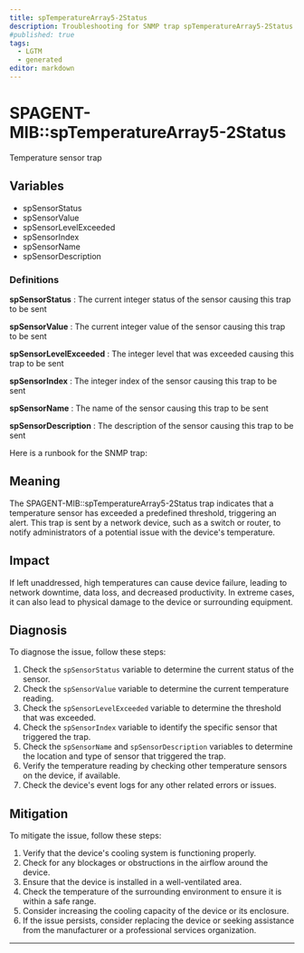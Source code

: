 ```yaml
---
title: spTemperatureArray5-2Status
description: Troubleshooting for SNMP trap spTemperatureArray5-2Status
#published: true
tags:
  - LGTM
  - generated
editor: markdown
---
```


# SPAGENT-MIB::spTemperatureArray5-2Status 

Temperature sensor trap 


## Variables


  - spSensorStatus
  - spSensorValue
  - spSensorLevelExceeded
  - spSensorIndex
  - spSensorName
  - spSensorDescription 

### Definitions 


**spSensorStatus** 
: The current integer status of the sensor causing this trap to be sent 

**spSensorValue** 
: The current integer value of the sensor causing this trap to be sent 

**spSensorLevelExceeded** 
: The integer level that was exceeded causing this trap to be sent 

**spSensorIndex** 
: The integer index of the sensor causing this trap to be sent 

**spSensorName** 
: The name of the sensor causing this trap to be sent 

**spSensorDescription** 
: The description of the sensor causing this trap to be sent 


Here is a runbook for the SNMP trap:

## Meaning

The SPAGENT-MIB::spTemperatureArray5-2Status trap indicates that a temperature sensor has exceeded a predefined threshold, triggering an alert. This trap is sent by a network device, such as a switch or router, to notify administrators of a potential issue with the device's temperature.

## Impact

If left unaddressed, high temperatures can cause device failure, leading to network downtime, data loss, and decreased productivity. In extreme cases, it can also lead to physical damage to the device or surrounding equipment.

## Diagnosis

To diagnose the issue, follow these steps:

1. Check the `spSensorStatus` variable to determine the current status of the sensor.
2. Check the `spSensorValue` variable to determine the current temperature reading.
3. Check the `spSensorLevelExceeded` variable to determine the threshold that was exceeded.
4. Check the `spSensorIndex` variable to identify the specific sensor that triggered the trap.
5. Check the `spSensorName` and `spSensorDescription` variables to determine the location and type of sensor that triggered the trap.
6. Verify the temperature reading by checking other temperature sensors on the device, if available.
7. Check the device's event logs for any other related errors or issues.

## Mitigation

To mitigate the issue, follow these steps:

1. Verify that the device's cooling system is functioning properly.
2. Check for any blockages or obstructions in the airflow around the device.
3. Ensure that the device is installed in a well-ventilated area.
4. Check the temperature of the surrounding environment to ensure it is within a safe range.
5. Consider increasing the cooling capacity of the device or its enclosure.
6. If the issue persists, consider replacing the device or seeking assistance from the manufacturer or a professional services organization.
---




